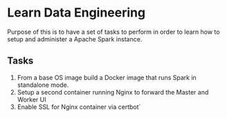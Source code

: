 # Learn Data Engineering

Purpose of this is to have a set of tasks to perform in order to learn how to setup and administer a Apache Spark instance.

## Tasks

1. From a base OS image build a Docker image that runs Spark in standalone mode.
1. Setup a second container running Nginx to forward the Master and Worker UI
1. Enable SSL for Nginx container via certbot`
